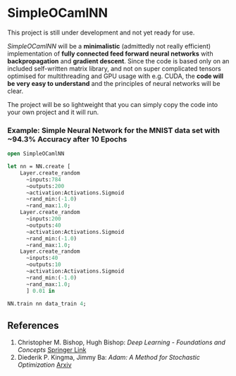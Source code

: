 # SimpleOCamlNN

This project is still under development and not yet ready for use.

_SimpleOCamlNN_ will be a **minimalistic** (admittedly not really efficient) implementation of **fully connected feed forward neural networks** with **backpropagation** and **gradient descent**. Since the code is based only on an included self-written matrix library, and not on super complicated tensors optimised for multithreading and GPU usage with e.g. CUDA, the **code will be very easy to understand** and the principles of neural networks will be clear.

The project will be so lightweight that you can simply copy the code into your own project and it will run.

### Example: Simple Neural Network for the MNIST data set with ~94.3% Accuracy after 10 Epochs

```ocaml
open SimpleOCamlNN

let nn = NN.create [
    Layer.create_random
      ~inputs:784
      ~outputs:200
      ~activation:Activations.Sigmoid
      ~rand_min:(-1.0)
      ~rand_max:1.0;
    Layer.create_random
      ~inputs:200
      ~outputs:40  
      ~activation:Activations.Sigmoid
      ~rand_min:(-1.0)
      ~rand_max:1.0;
    Layer.create_random
      ~inputs:40
      ~outputs:10  
      ~activation:Activations.Sigmoid
      ~rand_min:(-1.0)
      ~rand_max:1.0;
      ] 0.01 in

NN.train nn data_train 4;
```

## References
1. Christopher M. Bishop, Hugh Bishop: *Deep Learning - Foundations and Concepts* [Springer Link](https://link.springer.com/book/10.1007/978-3-031-45468-4) 
2. Diederik P. Kingma, Jimmy Ba: *Adam: A Method for Stochastic Optimization* [Arxiv](https://arxiv.org/abs/1412.6980)


